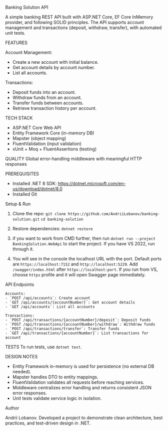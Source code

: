 Banking Solution API

A simple banking REST API built with ASP.NET Core, EF Core InMemory provider, and following SOLID principles.
The API supports account management and transactions (deposit, withdraw, transfer), with automated unit tests.

FEATURES

Account Management:
- Create a new account with initial balance.
- Get account details by account number.
- List all accounts.

Transactions:
- Deposit funds into an account.
- Withdraw funds from an account.
- Transfer funds between accounts.
- Retrieve transaction history per account.

TECH STACK
- ASP.NET Core Web API
- Entity Framework Core (in-memory DB)
- Mapster (object mapping)
- FluentValidation (input validation)
- xUnit + Moq + FluentAssertions (testing)

QUALITY
    Global error-handling middleware with meaningful HTTP responses

PREREQUISITES
- Installed .NET 8 SDK: https://dotnet.microsoft.com/en-us/download/dotnet/8.0
- Installed Git

Setup & Run

1. Clone the repo:
    `git clone https://github.com/AndriiLobanov/banking-solution.git`
    `cd banking-solution`

2. Restore dependencies:
`dotnet restore`

3. if you want to work from CMD further, then run `dotnet run --project BankingSolution.WebApi` to start the project.
    If you have VS 2022, run through it.

4. You will see in the console the localhost URL with the port. Default ports are `https://localhost:7152` and `http://localhost:5229`. Add `/swagger/index.html` after `https://localhost:port`. If you run from VS, choose `https` profile and it will open Swagger page immediately.

API Endpoints

    Accounts:
    - `POST /api/accounts`: Create account
    - `GET /api/accounts/{accountNumber}`: Get account details
    - `GET /api/accounts`: List all accounts

    Transactions:
    - `POST /api/transactions/{accountNumber}/deposit`: Deposit funds
    - `POST /api/transactions/{accountNumber}/withdraw`: Withdraw funds
    - `POST /api/transactions/transfer`: Transfer funds
    - `GET /api/transactions/{accountNumber}`: List transactions for account

TESTS
    To run tests, use `dotnet test`.

DESIGN NOTES
- Entity Framework in-memory is used for persistence (no external DB needed).
- Mapster handles DTO to entity mappings.
- FluentValidation validates all requests before reaching services.
- Middleware centralizes error handling and returns consistent JSON error responses.
- Unit tests validate service logic in isolation.

Author

Andrii Lobanov. Developed a project to demonstrate clean architecture, best practices, and test-driven design in .NET.